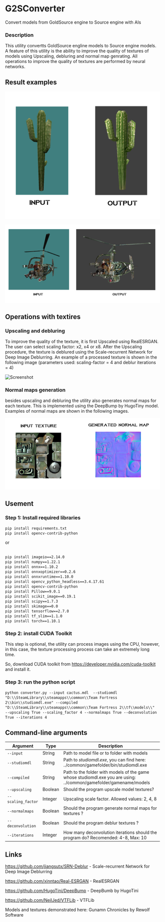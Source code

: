 # G2SConverter
Convert models from GoldSource engine to Source engine with AIs

### Description

This utility convertts GoldSource engline models to Source engine models. A feature of this utility is the ability to improve the quality of textures of models using Upscaling, debluring and normal map genrating.
All operations to improve the quality of textures are performed by neural networks.

## Result examples

![Screenshot](ex_1.png)



![Screenshot](ex_2.png)


## Operations with textires

### Upscaling and debluring

To improve the quality of the texture, it is first Upscaled using RealESRGAN. The user can select scaling factor: x2, x4 or x8. After the Upscaling procedure, the texture is deblured using the Scale-recurrent Network for Deep Image Deblurring. An example of a processed texture is shown in the following image (parameters used: scaling-factor = 4 and deblur iterations = 4)

![Screenshot](ex_3.bmp)


### Normal maps generation

besides upscaling and debluring the utility also generates normal maps for each texture. This is implemented using the DeepBump by HugoTiny model. Examples of normal maps are shown in the following images.

![Screenshot](ex_4.png)

## Usement 

### Step 1: Install required libraries

```
pip install requirements.txt
pip install opencv-contrib-python
```

or 

```

pip install imageio==2.14.0
pip install numpy==1.22.1
pip install onnx==1.10.2
pip install onnxoptimizer==0.2.6
pip install onnxruntime==1.10.0
pip install opencv_python_headless==3.4.17.61
pip install opencv-contrib-python
pip install Pillow==9.0.1
pip install scikit_image==0.19.1
pip install scipy==1.7.3
pip install skimage==0.0
pip install tensorflow==2.7.0
pip install tf_slim==1.1.0
pip install torch==1.10.1

```

### Step 2: install CUDA Toolkit

This step is optional, the utility can process images using the CPU, however, in this case, the texture processing process can take an extremely long time.

So, download CUDA toolkit from https://developer.nvidia.com/cuda-toolkit and install it.

### Step 3: run the python script

```
python converter.py --input cactus.mdl  --studiomdl   "D:\\SteamLibrary\\steamapps\\common\\Team Fortress 2\\bin\\studiomdl.exe" --compiled "D:\\SteamLibrary\\steamapps\\common\\Team Fortress 2\\tf\\models\\"  --upscaling True --scaling_factor 4 --normalmaps True --deconvolution True --iterations 4
```

## Command-line arguments

| Argument | Type | Description |
| --- | --- | --- |
| `--input` | String | Path to model file or to folder with models |
| `--studiomdl` | String | Path to *studiomdl.exe*, you can find here: ../common/gamefolder/bin/studiomdl.exe  |
| `--compiled` | String | Path to the folder with models of the game whose studiomdl.exe you are using:  ../common/gamefolder/gamename/models  |
| `--upscaling` | Boolean | Should the program  upscale model textures? |
| `--scaling_factor`| Integer | Upscaling scale factor. Allowed values: 2, 4, 8 |
| `--normalmaps` | Boolean | Should the program generate normal maps for textures ? |
| `--deconvolution` | Boolean | Should the program deblur textures ? |
| `--iterations` | Integer | How many deconvolution iterations should the program do? Recomended: 4-8, Max: 10 |

## Links

https://github.com/jiangsutx/SRN-Deblur - Scale-recurrent Network for Deep Image Deblurring

https://github.com/xinntao/Real-ESRGAN - RealESRGAN

https://github.com/HugoTini/DeepBump - DeepBumb by HugoTini

https://github.com/NeilJed/VTFLib - VTFLib 

Models and textures demonstrated here: Gunamn Chronicles by Rewolf Software
